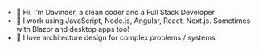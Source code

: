 - 👋 Hi, I’m Davinder, a clean coder and a Full Stack Developer
- 👀 I work using JavaScript, Node.js, Angular, React, Next.js. Sometimes with Blazor and desktop apps too!
- 💞️ I love architecture design for complex problems / systems

<!---
dasingh9/dasingh9 is a ✨ special ✨ repository because its `README.md` (this file) appears on your GitHub profile.
You can click the Preview link to take a look at your changes.
--->
